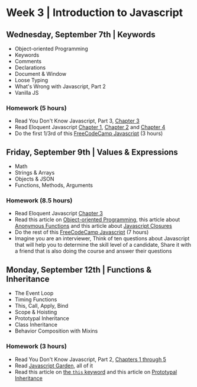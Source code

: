 
# Week 3 | Introduction to Javascript

## Wednesday, September 7th | Keywords

- Object-oriented Programming
- Keywords
- Comments
- Declarations
- Document & Window
- Loose Typing
- What's Wrong with Javascript, Part 2
- Vanilla JS


### Homework (5 hours)

- Read You Don't Know Javascript, Part 3, [Chapter 3](https://github.com/getify/You-Dont-Know-JS/blob/master/this%20%26%20object%20prototypes/ch3.md)
- Read Eloquent Javascript [Chapter 1](http://eloquentjavascript.net/01_values.html), [Chapter 2](http://eloquentjavascript.net/02_program_structure.html) and [Chapter 4](http://eloquentjavascript.net/04_data.html)
- Do the first 1/3rd of this [FreeCodeCamp Javascript](https://www.freecodecamp.com/challenges/comment-your-javascript-code) (3 hours)




## Friday, September 9th | Values & Expressions

- Math
- Strings & Arrays
- Objects & JSON
- Functions, Methods, Arguments

### Homework (8.5 hours)

- Read Eloquent Javascript [Chapter 3](http://eloquentjavascript.net/03_functions.html)
- Read this article on [Object-oriented Programming](http://javascriptissexy.com/oop-in-javascript-what-you-need-to-know/), this article about [Anonymous Functions](http://helephant.com/2008/08/23/javascript-anonymous-functions/) and this article about [Javascript Closures](https://medium.freecodecamp.com/lets-learn-javascript-closures-66feb44f6a44#.7ebzw6uhu)
- Do the rest of this [FreeCodeCamp Javascript](https://www.freecodecamp.com/challenges/comment-your-javascript-code) (7 hours)
- Imagine you are an interviewer, Think of ten questions about Javascript that will help you to determine the skill level of a candidate, Share it with a friend that is also doing the course and answer their questions


## Monday, September 12th | Functions & Inheritance

- The Event Loop
- Timing Functions
- This, Call, Apply, Bind
- Scope & Hoisting
- Prototypal Inheritance 
- Class Inheritance
- Behavior Composition with Mixins

### Homework (3 hours)

- Read You Don't Know Javascript, Part 2, [Chapters 1 through 5](https://github.com/getify/You-Dont-Know-JS/tree/master/scope%20%26%20closures)
- Read [Javascript Garden](http://bonsaiden.github.io/JavaScript-Garden/#intro), all of it
- Read this article on [the `this` keyword](https://rainsoft.io/gentle-explanation-of-this-in-javascript/) and this article on [Prototypal Inheritance](http://alistapart.com/article/prototypal-object-oriented-programming-using-javascript)

